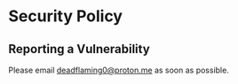 # Security Policy

## Reporting a Vulnerability

Please email deadflaming0@proton.me as soon as possible.
